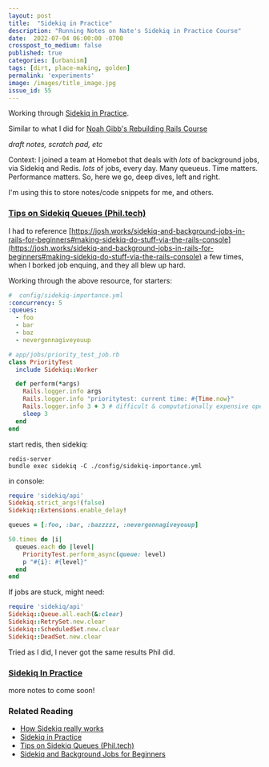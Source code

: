 ```yaml
---
layout: post
title:  "Sidekiq in Practice"
description: "Running Notes on Nate's Sidekiq in Practice Course"
date:  2022-07-04 06:00:00 -0700
crosspost_to_medium: false
published: true
categories: [urbanism]
tags: [dirt, place-making, golden]
permalink: 'experiments'
image: /images/title_image.jpg
issue_id: 55
---
```


Working through [Sidekiq in Practice](https://nateberk.gumroad.com/l/sidekiqinpractice).

Similar to what I did for [Noah Gibb's Rebuilding Rails Course](https://www.intermediateruby.com/rebuilding-rails-course-walkthrough)

_draft notes, scratch pad, etc_

Context: I joined a team at Homebot that deals with _lots_ of background jobs, via Sidekiq and Redis. _lots_ of jobs, every day. Many queueus. Time matters. Performance matters. So, here we go, deep dives, left and right.

I'm using this to store notes/code snippets for me, and others.

### [Tips on Sidekiq Queues (Phil.tech)](https://phil.tech/2016/tips-on-sidekiq-queues/)

I had to reference [https://josh.works/sidekiq-and-background-jobs-in-rails-for-beginners#making-sidekiq-do-stuff-via-the-rails-console](https://josh.works/sidekiq-and-background-jobs-in-rails-for-beginners#making-sidekiq-do-stuff-via-the-rails-console) a few times, when I borked job enquing, and they all blew up hard.

Working through the above resource, for starters:


```yaml
#  config/sidekiq-importance.yml
:concurrency: 5
:queues:
  - foo
  - bar
  - baz
  - nevergonnagiveyouup

```

```ruby
# app/jobs/priority_test_job.rb
class PriorityTest
  include Sidekiq::Worker

  def perform(*args)
    Rails.logger.info args
    Rails.logger.info "prioritytest: current time: #{Time.now}"
    Rails.logger.info 3 + 3 # difficult & computationally expensive operation
    sleep 3
  end
end
```
start redis, then sidekiq:


```
redis-server
bundle exec sidekiq -C ./config/sidekiq-importance.yml
```

in console:
```ruby
require 'sidekiq/api'
Sidekiq.strict_args!(false)
Sidekiq::Extensions.enable_delay!

queues = [:foo, :bar, :bazzzzz, :nevergonnagiveyouup]

50.times do |i|
  queues.each do |level|
    PriorityTest.perform_async(queue: level)
    p "#{i}: #{level}"
  end
end
```

If jobs are stuck, might need:


```ruby
require 'sidekiq/api'
Sidekiq::Queue.all.each(&:clear)
Sidekiq::RetrySet.new.clear
Sidekiq::ScheduledSet.new.clear
Sidekiq::DeadSet.new.clear
```

Tried as I did, I never got the same results Phil did.

### [Sidekiq In Practice](https://nateberk.gumroad.com/l/sidekiqinpractice)

more notes to come soon!

### Related Reading

- [How Sidekiq really works](https://paweldabrowski.com/articles/how-sidekiq-really-works)
- [Sidekiq in Practice](https://nateberk.gumroad.com/l/sidekiqinpractice)
- [Tips on Sidekiq Queues (Phil.tech)](https://phil.tech/2016/tips-on-sidekiq-queues/)
- [Sidekiq and Background Jobs for Beginners](https://josh.works/sidekiq-and-background-jobs-in-rails-for-beginners)

